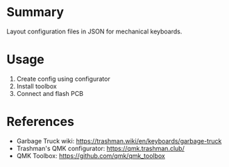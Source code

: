 # Summary

Layout configuration files in JSON for mechanical keyboards. 

# Usage

 1. Create config using configurator
 2. Install toolbox
 3. Connect and flash PCB 

# References
 
 - Garbage Truck wiki: https://trashman.wiki/en/keyboards/garbage-truck
 - Trashman's QMK configurator: https://qmk.trashman.club/
 - QMK Toolbox: https://github.com/qmk/qmk_toolbox
